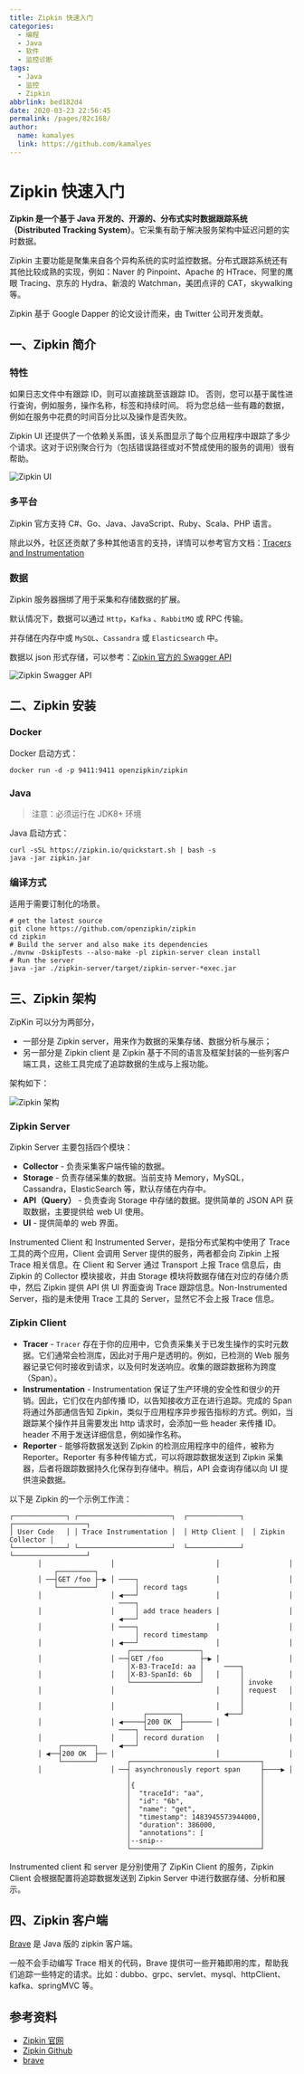 ```yaml
---
title: Zipkin 快速入门
categories: 
  - 编程
  - Java
  - 软件
  - 监控诊断
tags: 
  - Java
  - 监控
  - Zipkin
abbrlink: bed182d4
date: 2020-03-23 22:56:45
permalink: /pages/82c168/
author: 
  name: kamalyes
  link: https://github.com/kamalyes
---
```


# Zipkin 快速入门

**Zipkin 是一个基于 Java 开发的、开源的、分布式实时数据跟踪系统（Distributed Tracking System）**。它采集有助于解决服务架构中延迟问题的实时数据。

Zipkin 主要功能是聚集来自各个异构系统的实时监控数据。分布式跟踪系统还有其他比较成熟的实现，例如：Naver 的 Pinpoint、Apache 的 HTrace、阿里的鹰眼 Tracing、京东的 Hydra、新浪的 Watchman，美团点评的 CAT，skywalking 等。

Zipkin 基于 Google Dapper 的论文设计而来，由 Twitter 公司开发贡献。

## 一、Zipkin 简介

### 特性

如果日志文件中有跟踪 ID，则可以直接跳至该跟踪 ID。 否则，您可以基于属性进行查询，例如服务，操作名称，标签和持续时间。 将为您总结一些有趣的数据，例如在服务中花费的时间百分比以及操作是否失败。

Zipkin UI 还提供了一个依赖关系图，该关系图显示了每个应用程序中跟踪了多少个请求。这对于识别聚合行为（包括错误路径或对不赞成使用的服务的调用）很有帮助。

![Zipkin UI](https://cdn.jsdelivr.net/gh/kamalyes/image-bed@master/snap/20200211161706.png)

### 多平台

Zipkin 官方支持 C#、Go、Java、JavaScript、Ruby、Scala、PHP 语言。

除此以外，社区还贡献了多种其他语言的支持，详情可以参考官方文档：[Tracers and Instrumentation](https://zipkin.io/pages/tracers_instrumentation.html)

### 数据

Zipkin 服务器捆绑了用于采集和存储数据的扩展。

默认情况下，数据可以通过 `Http`，`Kafka` 、`RabbitMQ` 或 RPC 传输。

并存储在内存中或 `MySQL`、`Cassandra` 或 `Elasticsearch` 中。

数据以 json 形式存储，可以参考：[Zipkin 官方的 Swagger API](https://zipkin.io/zipkin-api/#/default/post_spans)

![Zipkin Swagger API](https://cdn.jsdelivr.net/gh/kamalyes/image-bed@master/snap/20200211162055.png)

## 二、Zipkin 安装

### Docker

Docker 启动方式：

```shell
docker run -d -p 9411:9411 openzipkin/zipkin
```

### Java

> 注意：必须运行在 JDK8+ 环境

Java 启动方式：

```shell
curl -sSL https://zipkin.io/quickstart.sh | bash -s
java -jar zipkin.jar
```

### 编译方式

适用于需要订制化的场景。

```shell
# get the latest source
git clone https://github.com/openzipkin/zipkin
cd zipkin
# Build the server and also make its dependencies
./mvnw -DskipTests --also-make -pl zipkin-server clean install
# Run the server
java -jar ./zipkin-server/target/zipkin-server-*exec.jar
```

## 三、Zipkin 架构

ZipKin 可以分为两部分，

- 一部分是 Zipkin server，用来作为数据的采集存储、数据分析与展示；
- 另一部分是 Zipkin client 是 Zipkin 基于不同的语言及框架封装的一些列客户端工具，这些工具完成了追踪数据的生成与上报功能。

架构如下：

![Zipkin 架构](https://cdn.jsdelivr.net/gh/kamalyes/image-bed@master/snap/20200211155836.png)

### Zipkin Server

Zipkin Server 主要包括四个模块：

- **Collector** - 负责采集客户端传输的数据。
- **Storage** - 负责存储采集的数据。当前支持 Memory，MySQL，Cassandra，ElasticSearch 等，默认存储在内存中。
- **API（Query）** - 负责查询 Storage 中存储的数据。提供简单的 JSON API 获取数据，主要提供给 web UI 使用。
- **UI** - 提供简单的 web 界面。

Instrumented Client 和 Instrumented Server，是指分布式架构中使用了 Trace 工具的两个应用，Client 会调用 Server 提供的服务，两者都会向 Zipkin 上报 Trace 相关信息。在 Client 和 Server 通过 Transport 上报 Trace 信息后，由 Zipkin 的 Collector 模块接收，并由 Storage 模块将数据存储在对应的存储介质中，然后 Zipkin 提供 API 供 UI 界面查询 Trace 跟踪信息。Non-Instrumented Server，指的是未使用 Trace 工具的 Server，显然它不会上报 Trace 信息。

### Zipkin Client

- **Tracer** - `Tracer` 存在于你的应用中，它负责采集关于已发生操作的实时元数据。它们通常会检测库，因此对于用户是透明的。例如，已检测的 Web 服务器记录它何时接收到请求，以及何时发送响应。收集的跟踪数据称为跨度（Span）。
- **Instrumentation** - Instrumentation 保证了生产环境的安全性和很少的开销。因此，它们仅在内部传播 ID，以告知接收方正在进行追踪。完成的 Span 将通过外部通信告知 Zipkin，类似于应用程序异步报告指标的方式。例如，当跟踪某个操作并且需要发出 http 请求时，会添加一些 header 来传播 ID。header 不用于发送详细信息，例如操作名称。
- **Reporter** - 能够将数据发送到 Zipkin 的检测应用程序中的组件，被称为 Reporter。Reporter 有多种传输方式，可以将跟踪数据发送到 Zipkin 采集器，后者将跟踪数据持久化保存到存储中。稍后，API 会查询存储以向 UI 提供渲染数据。

以下是 Zipkin 的一个示例工作流：

```shell
┌─────────────┐ ┌───────────────────────┐  ┌─────────────┐  ┌──────────────────┐
│ User Code   │ │ Trace Instrumentation │  │ Http Client │  │ Zipkin Collector │
└─────────────┘ └───────────────────────┘  └─────────────┘  └──────────────────┘
       │                 │                         │                 │
           ┌─────────┐
       │ ──┤GET /foo ├─▶ │ ────┐                   │                 │
           └─────────┘         │ record tags
       │                 │ ◀───┘                   │                 │
                           ────┐
       │                 │     │ add trace headers │                 │
                           ◀───┘
       │                 │ ────┐                   │                 │
                               │ record timestamp
       │                 │ ◀───┘                   │                 │
                             ┌─────────────────┐
       │                 │ ──┤GET /foo         ├─▶ │                 │
                             │X-B3-TraceId: aa │     ────┐
       │                 │   │X-B3-SpanId: 6b  │   │     │           │
                             └─────────────────┘         │ invoke
       │                 │                         │     │ request   │
                                                         │
       │                 │                         │     │           │
                                 ┌────────┐          ◀───┘
       │                 │ ◀─────┤200 OK  ├─────── │                 │
                           ────┐ └────────┘
       │                 │     │ record duration   │                 │
            ┌────────┐     ◀───┘
       │ ◀──┤200 OK  ├── │                         │                 │
            └────────┘       ┌────────────────────────────────┐
       │                 │ ──┤ asynchronously report span     ├────▶ │
                             │                                │
                             │{                               │
                             │  "traceId": "aa",              │
                             │  "id": "6b",                   │
                             │  "name": "get",                │
                             │  "timestamp": 1483945573944000,│
                             │  "duration": 386000,           │
                             │  "annotations": [              │
                             │--snip--                        │
                             └────────────────────────────────┘
```

Instrumented client 和 server 是分别使用了 ZipKin Client 的服务，Zipkin Client 会根据配置将追踪数据发送到 Zipkin Server 中进行数据存储、分析和展示。

## 四、Zipkin 客户端

[Brave](https://github.com/openzipkin/brave) 是 Java 版的 zipkin 客户端。

一般不会手动编写 Trace 相关的代码，Brave 提供可一些开箱即用的库，帮助我们追踪一些特定的请求。比如：dubbo、grpc、servlet、mysql、httpClient、kafka、springMVC 等。

## 参考资料

- [Zipkin 官网](https://zipkin.io/)
- [Zipkin Github](https://github.com/openzipkin/zipkin)
- [brave](https://github.com/openzipkin/brave)
